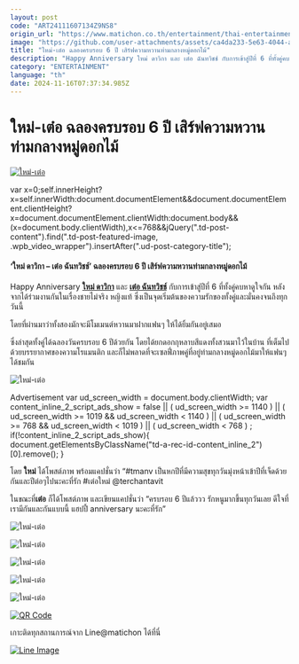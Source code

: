 ```yaml
---
layout: post
code: "ART24111607134Z9NS8"
origin_url: "https://www.matichon.co.th/entertainment/thai-entertainment/news_4901966"
image: "https://github.com/user-attachments/assets/ca4da233-5e63-4044-a779-a36108dc797c"
title: "ใหม่-เต๋อ ฉลองครบรอบ 6 ปี เสิร์ฟความหวานท่ามกลางหมู่ดอกไม้"
description: "Happy Anniversary ใหม่ ดาวิกา และ เต๋อ ฉันทวิชช์ กับการเข้าสู่ปีที่ 6 ที่ทั้งคู่คบหาดูใจกัน หลังจากได้ร่วมงานกันในเรื่องชายไม่จริง หญิงแท้"
category: "ENTERTAINMENT"
language: "th"
date: 2024-11-16T07:37:34.985Z
---
```


# ใหม่-เต๋อ ฉลองครบรอบ 6 ปี เสิร์ฟความหวานท่ามกลางหมู่ดอกไม้

[![ใหม่-เต๋อ](https://www.matichon.co.th/wp-content/uploads/2024/11/maiter1.jpg "maiter1")](https://www.matichon.co.th/wp-content/uploads/2024/11/maiter1.jpg)

var x=0;self.innerHeight?x=self.innerWidth:document.documentElement&&document.documentElement.clientHeight?x=document.documentElement.clientWidth:document.body&&(x=document.body.clientWidth),x<=768&&jQuery(".td-post-content").find(".td-post-featured-image, .wpb\_video\_wrapper").insertAfter(".ud-post-category-title");

#### **‘ใหม่ ดาวิกา – เต๋อ ฉันทวิชช์’ ฉลองครบรอบ 6 ปี เสิร์ฟความหวานท่ามกลางหมู่ดอกไม้**

Happy Anniversary [**ใหม่ ดาวิกา**](https://www.instagram.com/davikah/?hl=th) และ [**เต๋อ ฉันทวิชช์**](https://www.instagram.com/terchantavit/) กับการเข้าสู่ปีที่ 6 ที่ทั้งคู่คบหาดูใจกัน หลังจากได้ร่วมงานกันในเรื่องชายไม่จริง หญิงแท้ ซึ่งเป็นจุดเริ่มต้นของความรักของทั้งคู่และมั่นคงจนถึงทุกวันนี้

โดยที่ผ่านมาว่าทั้งสองมักจะมีโมเมนต์หวานมาฝากแฟนๆ ให้ได้ยิ้มกันอยู่เสมอ

ซึ่งล่าสุดทั้งคู่ได้ฉลองวันครบรอบ 6 ปีด้วยกัน โดยได้ยกดอกกุหลาบสีแดงทั้งสวนมาไว้ในบ้าน ที่เต็มไปด้วยบรรยากาศของความโรแมนติก และก็ไม่พลาดที่จะเซลฟี่ภาพคู่ที่อยู่ท่ามกลางหมู่ดอกไม้มาให้แฟนๆ ได้ชมกัน

![ใหม่-เต๋อ](https://www.matichon.co.th/wp-content/uploads/2024/11/145307_0.jpg)

Advertisement var ud\_screen\_width = document.body.clientWidth; var content\_inline\_2\_script\_ads\_show = false || ( ud\_screen\_width >= 1140 ) || ( ud\_screen\_width >= 1019 && ud\_screen\_width < 1140 ) || ( ud\_screen\_width >= 768 && ud\_screen\_width < 1019 ) || ( ud\_screen\_width < 768 ) ; if(!content\_inline\_2\_script\_ads\_show){ document.getElementsByClassName("td-a-rec-id-content\_inline\_2")\[0\].remove(); }

โดย **ใหม่** ได้โพสต์ภาพ พร้อมแคปชั่นว่า “#tmanv เป็นหกปีที่มีความสุขทุกวันมุ่งหน้าเข้าปีที่เจ็ดด้วยกันและปีต่อๆไปนะคะที่รัก #เต๋อใหม่ @terchantavit

ในขณะที่**เต๋อ** ก็ได้โพสต์ภาพ และเขียนแคปชั่นว่า “ครบรอบ 6 ปีแล้ววว รักหนูมากขึ้นทุกวันเลย ดีใจที่เรามีกันและกันแบบนี้ แฮปปี้ anniversary นะคะที่รัก”

![ใหม่-เต๋อ](https://www.matichon.co.th/wp-content/uploads/2024/11/145308_0.jpg)

![ใหม่-เต๋อ](https://www.matichon.co.th/wp-content/uploads/2024/11/145309_0.jpg)

![ใหม่-เต๋อ](https://www.matichon.co.th/wp-content/uploads/2024/11/145310_0.jpg)

![ใหม่-เต๋อ](https://www.matichon.co.th/wp-content/uploads/2024/11/145311_0.jpg)

![ใหม่-เต๋อ](https://www.matichon.co.th/wp-content/uploads/2024/11/145312_0.jpg)

[![QR Code](https://www.matichon.co.th/wp-content/uploads/2023/07/wob1371z.jpg)](https://lin.ee/ht0nDxX)

เกาะติดทุกสถานการณ์จาก Line@matichon ได้ที่นี่

[![Line Image](https://www.matichon.co.th/wp-content/uploads/2023/07/th.png)](https://lin.ee/ht0nDxX)